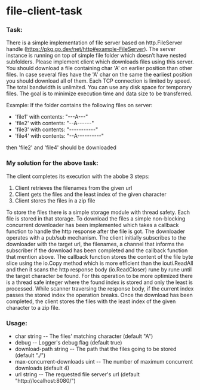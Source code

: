 # file-client-task

### Task:
There is a simple implementation of file server based on http.FileServer handle (https://pkg.go.dev/net/http#example-FileServer).
The server instance is running on top of simple file folder which doesn’t have nested subfolders.
Please implement client which downloads files using this server.
You should download a file containing char 'A' on earlier position than other files.
In case several files have the 'A' char on the same the earliest position you should download all of them.
Each TCP connection is limited by speed. The total bandwidth is unlimited.
You can use any disk space for temporary files.
The goal is to minimize execution time and data size to be transferred.

Example:
If the folder contains the following files on server:
* 'file1' with contents: "---A---"
* 'file2' with contents: "--A------"
* 'file3' with contents: "-----------"
* 'file4' with contents: "--A----------"

then 'file2' and 'file4' should be downloaded

### My solution for the above task:
The client completes its execution with the abobe 3 steps:
1. Client retrieves the filenames from the given url
2. Client gets the files and the least index of the given character
3. Client stores the files in a zip file

To store the files there is a simple storage module with thread safety. Each file is stored in that storage.
To download the files a simple non-blocking concurrent downloader has been implemented which takes a callback function
to handle the http response after the file is got. The downloader operates with a pub/sub mechanism.
The client initially subscribes to the downloader with the target url, the filenames, a channel that informs the subscriber
if the download has been completed and the callback function that mention above.
The callback function stores the content of the file byte slice using the io.Copy method which is more efficient than the
iouti.ReadAll and then it scans the http response body (io.ReadCloser) rune by rune until the target character be found.
For this operation to be more optimized there is a thread safe integer where the found index is stored and only
the least is processed. While scanner traversing the response body, if the current index passes the stored index the operation breaks.
Once the download has been completed, the client stores the files with the least index of the given character to a zip file.

### Usage:
- char string
-- The files' matching character (default "A")
- debug
-- Logger's debug flag (default true)
- download-path string
-- The path that the files going to be stored (default "./")
- max-concurrent-downloads uint
-- The number of maximum concurrent downloads (default 4)
- url string
-- The requested file server's url (default "http://localhost:8080/")
